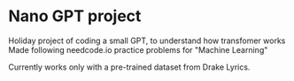 # Nano GPT project

Holiday project of coding a small GPT, to understand how transfomer works
Made following needcode.io practice problems for "Machine Learning"

Currently works only with a pre-trained dataset from Drake Lyrics. 